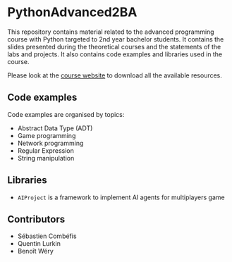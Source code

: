 # PythonAdvanced2BA

This repository contains material related to the advanced programming course with Python targeted to 2nd year bachelor students. It contains the slides presented during the theoretical courses and the statements of the labs and projects. It also contains code examples and libraries used in the course.

Please look at the [course website](http://ecam-brussels.github.io/PythonAdvanced2BA/) to download all the available resources.

## Code examples

Code examples are organised by topics:

- Abstract Data Type (ADT)
- Game programming
- Network programming
- Regular Expression
- String manipulation

## Libraries

- `AIProject` is a framework to implement AI agents for multiplayers game

## Contributors

- Sébastien Combéfis
- Quentin Lurkin
- Benoît Wéry